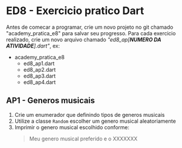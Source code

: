 # ED8 - Exercicio pratico Dart

Antes de comecar a programar, crie um novo projeto no git chamado "academy_pratica_e8" para salvar seu progresso. Para
cada exercicio realizado, crie um novo arquivo chamado _"ed8_ap[**NUMERO DA ATIVIDADE**].dart"_, ex:

- academy_pratica_e8
    - ed8_ap1.dart
    - ed8_ap2.dart
    - ed8_ap3.dart
    - ed8_ap4.dart

## AP1 - Generos musicais

1. Crie um enumerador que definindo tipos de generos musicais
2. Utilize a classe `Random` escolher um genero musical aleatoriamente
3. Imprimir o genero musical escolhido conforme:
   > Meu genero musical preferido e o XXXXXXX
